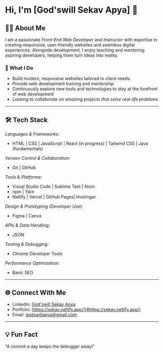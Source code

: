 # Hi, I'm [God'swill Sekav Apya] 👋

## 👨‍💻 About Me  

I am a passionate *Front-End Web Developer* and *Instructor* with expertise in creating responsive, user-friendly websites and seamless digital experiences. Alongside development, I enjoy teaching and mentoring aspiring developers, helping them turn ideas into reality.  

### 🌟 What I Do  
- Build modern, responsive websites tailored to client needs  
- Provide web development training and mentorship  
- Continuously explore new tools and technologies to stay at the forefront of web development  
- *Looking to collaborate on amazing projects that solve real-life problems*  

---

## 🛠 Tech Stack  

*Languages & Frameworks:*  
- HTML | CSS | JavaScript | React (in progress) | Tailwind CSS | Java (fundamentals)   

*Version Control & Collaboration:*  
- Git | GitHub 

*Tools & Platforms:*  
- Visual Studio Code | Sublime Text | Atom  
- npm | Yarn 
- Netlify | Vercel | GitHub Pages| Hostinger  

*Design & Prototyping (Developer Use):*  
- Figma | Canva  

*APIs & Data Handling:*  
- JSON 

*Testing & Debugging:*  
- Chrome Developer Tools 

*Performance Optimization:*  
- Basic SEO  

---

## 🌐 Connect With Me  

- LinkedIn: [God'swill Sekav Apya](#https://www.linkedin.com/in/god-swill-sekav-apya-bb1b57307?utm_source=share&utm_campaign=share_via&utm_content=profile&utm_medium=android_app)  
- Portfolio: [https://sekav.netlify.app/](#https://sekav.netlify.app/)  
- Email: [godswillapya@gmail.com](mailto:godswillapya@gmail.com)  

---

## 💡 Fun Fact  
"A commit a day keeps the debugger away!"

<!---
SekavArielight/SekavArielight is a ✨ special ✨ repository because its `README.md` (this file) appears on your GitHub profile.
You can click the Preview link to take a look at your changes.
--->
